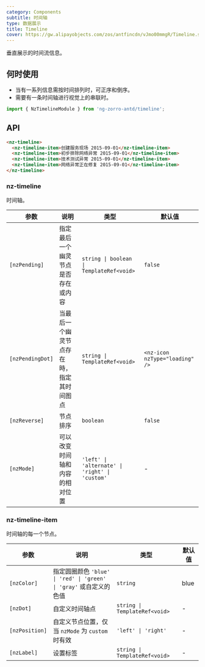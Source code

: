 ```yaml
---
category: Components
subtitle: 时间轴
type: 数据展示
title: Timeline
cover: https://gw.alipayobjects.com/zos/antfincdn/vJmo00mmgR/Timeline.svg
---
```


垂直展示的时间流信息。

## 何时使用

- 当有一系列信息需按时间排列时，可正序和倒序。
- 需要有一条时间轴进行视觉上的串联时。

```ts
import { NzTimelineModule } from 'ng-zorro-antd/timeline';
```

## API

```html
<nz-timeline>
  <nz-timeline-item>创建服务现场 2015-09-01</nz-timeline-item>
  <nz-timeline-item>初步排除网络异常 2015-09-01</nz-timeline-item>
  <nz-timeline-item>技术测试异常 2015-09-01</nz-timeline-item>
  <nz-timeline-item>网络异常正在修复 2015-09-01</nz-timeline-item>
</nz-timeline>
```

### nz-timeline

时间轴。

| 参数             | 说明                                     | 类型                                           | 默认值                                   |
| ---------------- | ---------------------------------------- | ---------------------------------------------- | ---------------------------------------- |
| `[nzPending]`    | 指定最后一个幽灵节点是否存在或内容       | `string \| boolean \| TemplateRef<void>`       | `false`                                  |
| `[nzPendingDot]` | 当最后一个幽灵节点存在時，指定其时间图点 | `string \| TemplateRef<void>`                  | `<nz-icon nzType="loading" />` |
| `[nzReverse]`    | 节点排序                                 | `boolean`                                      | `false`                                  |
| `[nzMode]`       | 可以改变时间轴和内容的相对位置           | `'left' \| 'alternate' \| 'right' \| 'custom'` | -                                        |

### nz-timeline-item

时间轴的每一个节点。

| 参数           | 说明                                                               | 类型                          | 默认值 |
| -------------- | ------------------------------------------------------------------ | ----------------------------- | ------ |
| `[nzColor]`    | 指定圆圈颜色 `'blue' \| 'red' \| 'green' \| 'gray'` 或自定义的色值 | `string`                      | blue   |
| `[nzDot]`      | 自定义时间轴点                                                     | `string \| TemplateRef<void>` | -      |
| `[nzPosition]` | 自定义节点位置，仅当 `nzMode` 为 `custom` 时有效                   | `'left' \| 'right'`           | -      |
| `[nzLabel]`    | 设置标签                                                           | `string \| TemplateRef<void>` | -      |
